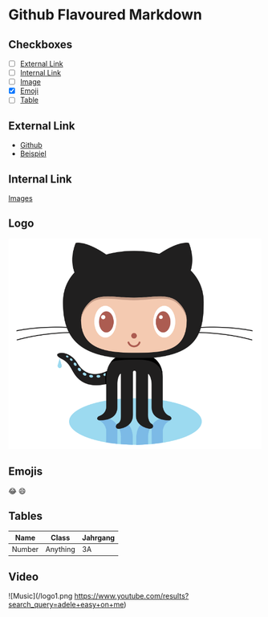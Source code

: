 # Github Flavoured Markdown

## Checkboxes
- [ ] [External Link](#external-link)
- [ ] [Internal Link](#internal-link) 
- [ ] [Image](#link)  
- [x] [Emoji](#emojis)
- [ ] [Table](#tables)

## External Link 
- [Github](https://docs.github.com/en)
- [Beispiel](https://docs.github.com/en)

## Internal Link
[Images](/images/)

## Logo
![Logo](/images/logo.png)

## Emojis
:joy:
:smile:

## Tables
Name | Class | Jahrgang
--- | --- | --- |
Number | Anything | 3A 

## Video
![Music](/logo1.png https://www.youtube.com/results?search_query=adele+easy+on+me)

